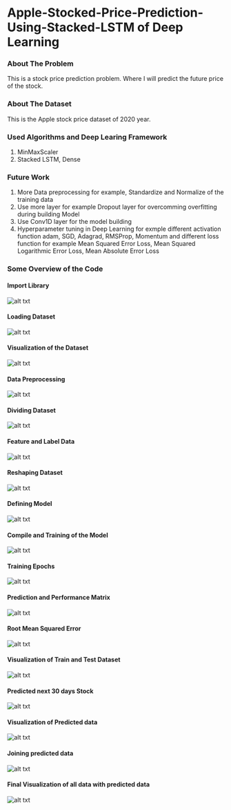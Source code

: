# Apple-Stocked-Price-Prediction-Using-Stacked-LSTM of Deep Learning 

### About The Problem 
This is a stock price prediction problem. Where I will predict the future price of the stock. 



### About The Dataset 
This is the Apple stock price dataset of 2020 year. 



### Used Algorithms and Deep Learing Framework 
1. MinMaxScaler
2. Stacked LSTM, Dense


### Future Work 
1. More Data preprocessing for example, Standardize and Normalize of the training data
2. Use more layer for example Dropout layer for overcomming overfitting during building Model 
3. Use Conv1D layer for the model building 
4. Hyperparameter tuning in Deep Learning for exmple different activation function adam, SGD, Adagrad, RMSProp, Momentum and different loss function for example Mean Squared Error Loss, Mean Squared Logarithmic Error Loss, Mean Absolute Error Loss


### Some Overview of the Code 

#### Import Library
![alt txt](https://github.com/hasan-moni-321/Apple-Stocked-Price-Prediction-Using-Stacked-LSTM/blob/master/images/1.png)

#### Loading Dataset
![alt txt](https://github.com/hasan-moni-321/Apple-Stocked-Price-Prediction-Using-Stacked-LSTM/blob/master/images/2.png)

#### Visualization of the Dataset 
![alt txt](https://github.com/hasan-moni-321/Apple-Stocked-Price-Prediction-Using-Stacked-LSTM/blob/master/images/3.png)

#### Data Preprocessing 
![alt txt](https://github.com/hasan-moni-321/Apple-Stocked-Price-Prediction-Using-Stacked-LSTM/blob/master/images/4.png)

#### Dividing Dataset 
![alt txt](https://github.com/hasan-moni-321/Apple-Stocked-Price-Prediction-Using-Stacked-LSTM/blob/master/images/5.png)

#### Feature and Label Data
![alt txt](https://github.com/hasan-moni-321/Apple-Stocked-Price-Prediction-Using-Stacked-LSTM/blob/master/images/6.png)

#### Reshaping Dataset 
![alt txt](https://github.com/hasan-moni-321/Apple-Stocked-Price-Prediction-Using-Stacked-LSTM/blob/master/images/7.png)

#### Defining Model 
![alt txt](https://github.com/hasan-moni-321/Apple-Stocked-Price-Prediction-Using-Stacked-LSTM/blob/master/images/8.png)

#### Compile and Training of the Model 
![alt txt](https://github.com/hasan-moni-321/Apple-Stocked-Price-Prediction-Using-Stacked-LSTM/blob/master/images/9.png)

#### Training Epochs 
![alt txt](https://github.com/hasan-moni-321/Apple-Stocked-Price-Prediction-Using-Stacked-LSTM/blob/master/images/10.png)

#### Prediction and Performance Matrix 
![alt txt](https://github.com/hasan-moni-321/Apple-Stocked-Price-Prediction-Using-Stacked-LSTM/blob/master/images/11.png)

#### Root Mean Squared Error 
![alt txt](https://github.com/hasan-moni-321/Apple-Stocked-Price-Prediction-Using-Stacked-LSTM/blob/master/images/12.png)

#### Visualization of Train and Test Dataset 
![alt txt](https://github.com/hasan-moni-321/Apple-Stocked-Price-Prediction-Using-Stacked-LSTM/blob/master/images/13.png)

#### Predicted next 30 days Stock 
![alt txt](https://github.com/hasan-moni-321/Apple-Stocked-Price-Prediction-Using-Stacked-LSTM/blob/master/images/14.png)

#### Visualization of Predicted data 
![alt txt](https://github.com/hasan-moni-321/Apple-Stocked-Price-Prediction-Using-Stacked-LSTM/blob/master/images/15.png)

#### Joining predicted data
![alt txt](https://github.com/hasan-moni-321/Apple-Stocked-Price-Prediction-Using-Stacked-LSTM/blob/master/images/16.png)

#### Final Visualization of all data with predicted data 
![alt txt](https://github.com/hasan-moni-321/Apple-Stocked-Price-Prediction-Using-Stacked-LSTM/blob/master/images/17.png)


